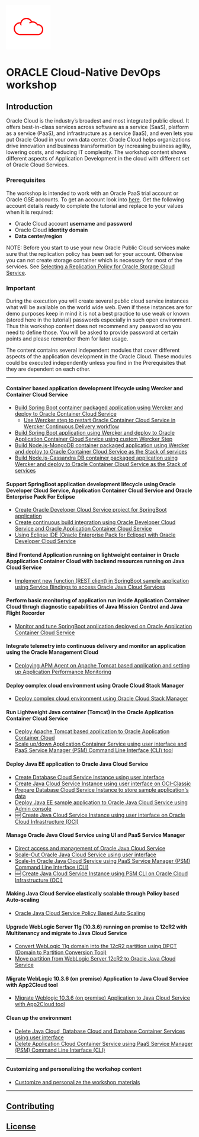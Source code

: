 ![](common/images/customer.logo.png)
---
# ORACLE Cloud-Native DevOps workshop #

## Introduction ##

Oracle Cloud is the industry’s broadest and most integrated public cloud. It offers best-in-class services across software as a service (SaaS), platform as a service (PaaS), and infrastructure as a service (IaaS), and even lets you put Oracle Cloud in your own data center. Oracle Cloud helps organizations drive innovation and business transformation by increasing business agility, lowering costs, and reducing IT complexity. The workshop content shows different aspects of Application Development in the cloud with different set of Oracle Cloud Services.


### Prerequisites ###

The workshop is intended to work with an Oracle PaaS trial account or Oracle GSE accounts. To get an account look into [here](common/request.for.trial.md). Get the following account details ready to complete the tutorial and replace to your values when it is required:

+ Oracle Cloud account **username** and **password**
+ Oracle Cloud **identity domain**
+ **Data center/region**

NOTE: Before you start to use your new Oracle Public Cloud services make sure that the replication policy has been set for your account. Otherwise you can not create storage container which is necessary for most of the services. See [Selecting a Replication Policy for Oracle Storage Cloud Service](https://docs.oracle.com/cloud/latest/storagecs_common/CSSTO/GUID-5D53C11F-3D9E-43E4-8D1D-DDBB95DEC715.htm).

### Important ###

During the execution you will create several public cloud service instances what will be available on the world wide web. Even if these instances are for demo purposes keep in mind it is not a best practice to use weak or known (stored here in the tutorial) passwords especially in such open environment. Thus this workshop content does not recommend any password so you need to define those. You will be asked to provide password at certain points and please remember them  for  later usage.

The content contains several independent modules that cover different aspects of the application development in the Oracle Cloud. These modules could be executed independently unless you find in the Prerequisites that they are dependent on each other.

----

#### Container based application development lifecycle using Wercker and Container Cloud Service ####

+ [Build Spring Boot container packaged application using Wercker and deploy to Oracle Container Cloud Service](springboot-sample/create.wercker.ci.md)
	+ [Use Wercker step to restart Oracle Container Cloud Service in Wercker Continuous Delivery workflow](springboot-sample/wercker.step.occs.md)
+ [Build Spring Boot application using Wercker and deploy to Oracle Application Container Cloud Service using custom Wercker Step](springboot-sample/wercker.step.accs.md)
+ [Build Node.js-MongoDB container packaged application using Wercker and deploy to Oracle Container Cloud Service as the Stack of services](containers/nodejs-mongodb-stack/README.md)
+ [Build Node.js-Cassandra DB container packaged application using Wercker and deploy to Oracle Container Cloud Service as the Stack of services](containers/node-cassandra-stack/README.md)

#### Support SpringBoot application development lifecycle using Oracle Developer Cloud Service, Application Container Cloud Service and Oracle Enterprise Pack For Eclipse ####

+ [Create Oracle Developer Cloud Service project for SpringBoot application](springboot-sample/create.devcs.project.md)
+ [Create continuous build integration using Oracle Developer Cloud Service and Oracle Application Container Cloud Service](springboot-sample/devcs.accs.ci.md)
+ [Using Eclipse IDE (Oracle Enterprise Pack for Eclipse) with Oracle Developer Cloud Service](oepe/setup.oepe.md)

#### Bind Frontend Application running on lightweight container in Oracle Appplication Container Cloud with backend resources running on Java Cloud Service ####

+ [Implement new function (REST client) in SpringBoot sample application using Service Bindings to access Oracle Java Cloud Services](devops-bind/README.md)

#### Perform basic monitoring of application run inside Application Container Cloud thrugh diagnostic capabilities of Java Mission Control and Java Flight Recorder ####

+ [Monitor and tune SpringBoot application deployed on Oracle Application Container Cloud Service](monitor-tune/README.md)

#### Integrate telemetry into continuous delivery and monitor an application using the Oracle Management Cloud ####
+ [Deploying APM Agent on Apache Tomcat based application and setting up Application Performance Monitoring](apm/README.md)

#### Deploy complex cloud environment using Oracle Cloud Stack Manager ###
+ [Deploy complex cloud environment using Oracle Cloud Stack Manager](stack/README.md)

#### Run Lightweight Java container (Tomcat) in the  Oracle Application Container Cloud Service ####

+ [Deploy Apache Tomcat based application to Oracle Application Container Cloud](accs-tomcat/README.md)
+ [Scale up/down Application Container Service using user interface and PaaS Service Manager (PSM) Command Line Interface (CLI) tool](accs-psm/README.md)

#### Deploy Java EE application to Oracle Java Cloud Service ####

+ [Create Database Cloud Service Instance using user interface](dbcs-create/README.md)
+ [Create Java Cloud Service Instance using user interface on OCI-Classic](jcs-create/README.md)
+ [Prepare Database Cloud Service Instance to store sample application's data](dbcs-prepare/README.md)
+ [Deploy Java EE sample application to Oracle Java Cloud Service using Admin console](jcs-deploy/README.md)
+ :new: [Create Java Cloud Service Instance using user interface on Oracle Cloud Infrastructure (OCI)](jcs-on-oci/README.md)

#### Manage Oracle Java Cloud Service using UI and PaaS Service Manager ####

+ [Direct access and management of Oracle Java Cloud Service](jcs-direct/README.md)
+ [Scale-Out Oracle Java Cloud Service using user interface](jcs-scale-ui/README.md)
+ [Scale-In Oracle Java Cloud Service using PaaS Service Manager (PSM) Command Line Interface (CLI)](jcs-scale-psm/README.md)
+ :new: [Create Java Cloud Service Instance using PSM CLI on Oracle Cloud Infrastructure (OCI)](jcs-on-oci-psm/README.md)

#### Making Java Cloud Service elastically scalable through Policy based Auto-scaling ####

+ [Oracle Java Cloud Service Policy Based Auto Scaling](jcs-autoscale/README.md)

#### Upgrade WebLogic Server 11g (10.3.6) running on premise to 12cR2 with Multitenancy and migrate to Java Cloud Service ####

+ [Convert WebLogic 11g domain into the 12cR2 partition using DPCT (Domain to Partition Conversion Tool)](dpct/README.md)
+ [Move partition from WebLogic Server 12cR2 to Oracle Java Cloud Service](lift-and-shift/README.md)

#### Migrate WebLogic 10.3.6 (on premise) Application to Java Cloud Service with App2Cloud tool ####

+ [Migrate Weblogic 10.3.6 (on premise) Application to Java Cloud Service with App2Cloud tool](app-2-cloud/README.md)

#### Clean up the environment ####

+ [Delete Java Cloud, Database Cloud and Database Container Services using user interface](cleanup/cleanup-ui.md)
+ [Delete Application Cloud Container Service using PaaS Service Manager (PSM) Command Line Interface (CLI)](cleanup/cleanup-psm.md)

---

#### Customizing and personalizing the workshop content ####

+ [Customize and personalize the workshop materials](customize/README.md)

---

## [Contributing](../../CONTRIBUTING.md)

## [License](../../LICENSE.md)
